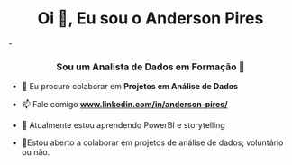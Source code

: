 

<h1 align="center">Oi 👋, Eu sou o Anderson Pires</h1>
-


<h3 align="center">Sou um Analista de Dados em Formação 🚧</h3>

- 👯 Eu procuro colaborar em **Projetos em Análise de Dados**

- 📫 Fale comigo **www.linkedin.com/in/anderson-pires/**

- 🌱 Atualmente estou aprendendo PowerBI e storytelling

- 💞️Estou aberto a colaborar em projetos de análise de dados; voluntário ou não.




<!--
**AndersonPires01/AndersonPires01** is a ✨ _special_ ✨ repository because its `README.md` (this file) appears on your GitHub profile.

Here are some ideas to get you started:

- 🔭 I’m currently working on ...
- 🌱 I’m currently learning ...
- 👯 I’m looking to collaborate on ...
- 🤔 I’m looking for help with ...
- 💬 Ask me about ...
- 📫 How to reach me: ...
- 😄 Pronouns: ...
- ⚡ Fun fact: ...
-->
